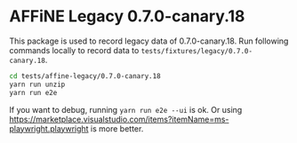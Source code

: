 # AFFiNE Legacy 0.7.0-canary.18

This package is used to record legacy data of 0.7.0-canary.18.
Run following commands locally to record data to `tests/fixtures/legacy/0.7.0-canary.18`.

```sh
cd tests/affine-legacy/0.7.0-canary.18
yarn run unzip
yarn run e2e
```

If you want to debug, running `yarn run e2e --ui` is ok. Or using https://marketplace.visualstudio.com/items?itemName=ms-playwright.playwright is more better.
